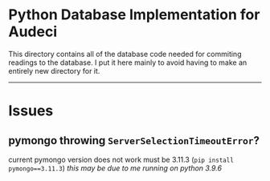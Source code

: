 # Python Database Implementation for Audeci
This directory contains all of the database code needed for commiting readings to the database.
I put it here mainly to avoid having to make an entirely new directory for it.

---

# Issues
## pymongo throwing `ServerSelectionTimeoutError`?
current pymongo version does not work
must be 3.11.3 (`pip install pymongo==3.11.3`)
*this may be due to me running on python 3.9.6*